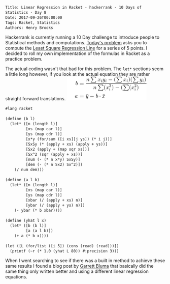     Title: Linear Regression in Racket - hackerrank - 10 Days of Statistics - Day 8 
    Date: 2017-09-26T00:00:00
    Tags: Racket, Statistics
    Authors: Henry Brooks

Hackerrank is currently running a 10 Day challenge to introduce people to Statistical methods and computations. [Today's problem](https://www.hackerrank.com/challenges/s10-least-square-regression-line/problem) asks you to compute the [Least Square Regression Line](https://en.wikipedia.org/wiki/Linear_least_squares_(mathematics)) for a series of 5 points. I decided to roll my own implementation of the formulas in Racket as a practice problem.

<!-- more -->

The actual coding wasn't that bad for this problem. The `let*` sections seem a little long however, if you look at the actual equation they are rather straight forward translations.
![1](/img/least-square-regression-equations.gif)

```racket
#lang racket

(define (b l)
  (let* ([n (length l)]
         [xs (map car l)]
         [ys (map cdr l)]
         [x*y (for/sum ([i xs][j ys]) (* i j))]
         [SxSy (* (apply + xs) (apply + ys))]
         [Sx2 (apply + (map sqr xs))]
         [Sx^2 (sqr (apply + xs))]
         [num (- (* n x*y) SxSy)]
         [dem (- (* n Sx2) Sx^2)])
    (/ num dem)))

(define (a l b)
  (let* ([n (length l)]
         [xs (map car l)]
         [ys (map cdr l)]
         [xbar (/ (apply + xs) n)]
         [ybar (/ (apply + ys) n)])
    (- ybar (* b xbar))))

(define (yhat l x)
  (let* ([b (b l)]
         [a (a l b)])
    (+ a (* b x))))

(let ([L (for/list ([i 5]) (cons (read) (read)))])
  (printf (~r (* 1.0 (yhat L 80)) #:precision 3)))
```

When I went searching to see if there was a built in method to achieve these same results I found a blog post by [Garrett Bluma](http://garrettbluma.com/post/110503535150/linear-regression-in-racket) that basically did the same thing only written better and using a different linear regression equations.